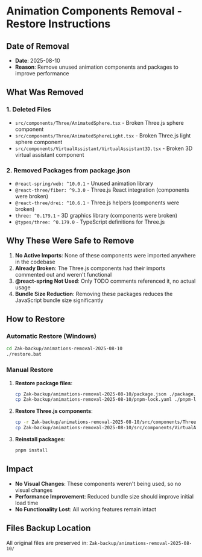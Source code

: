 # Animation Components Removal - Restore Instructions

## Date of Removal
- **Date**: 2025-08-10
- **Reason**: Remove unused animation components and packages to improve performance

## What Was Removed

### 1. Deleted Files
- `src/components/Three/AnimatedSphere.tsx` - Broken Three.js sphere component
- `src/components/Three/AnimatedSphereLight.tsx` - Broken Three.js light sphere component
- `src/components/VirtualAssistant/VirtualAssistant3D.tsx` - Broken 3D virtual assistant component

### 2. Removed Packages from package.json
- `@react-spring/web: ^10.0.1` - Unused animation library
- `@react-three/fiber: ^9.3.0` - Three.js React integration (components were broken)
- `@react-three/drei: ^10.6.1` - Three.js helpers (components were broken)
- `three: ^0.179.1` - 3D graphics library (components were broken)
- `@types/three: ^0.179.0` - TypeScript definitions for Three.js

## Why These Were Safe to Remove
1. **No Active Imports**: None of these components were imported anywhere in the codebase
2. **Already Broken**: The Three.js components had their imports commented out and weren't functional
3. **@react-spring Not Used**: Only TODO comments referenced it, no actual usage
4. **Bundle Size Reduction**: Removing these packages reduces the JavaScript bundle size significantly

## How to Restore

### Automatic Restore (Windows)
```bash
cd Zak-backup/animations-removal-2025-08-10
./restore.bat
```

### Manual Restore
1. **Restore package files**:
   ```bash
   cp Zak-backup/animations-removal-2025-08-10/package.json ./package.json
   cp Zak-backup/animations-removal-2025-08-10/pnpm-lock.yaml ./pnpm-lock.yaml
   ```

2. **Restore Three.js components**:
   ```bash
   cp -r Zak-backup/animations-removal-2025-08-10/src/components/Three ./src/components/
   cp Zak-backup/animations-removal-2025-08-10/src/components/VirtualAssistant/VirtualAssistant3D.tsx ./src/components/VirtualAssistant/
   ```

3. **Reinstall packages**:
   ```bash
   pnpm install
   ```

## Impact
- **No Visual Changes**: These components weren't being used, so no visual changes
- **Performance Improvement**: Reduced bundle size should improve initial load time
- **No Functionality Lost**: All working features remain intact

## Files Backup Location
All original files are preserved in: `Zak-backup/animations-removal-2025-08-10/`